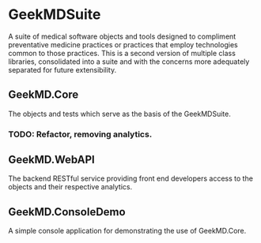 # GeekMDSuite
A suite of medical software objects and tools designed to compliment preventative medicine practices or practices that employ technologies common to those practices. This is a second version of multiple class libraries, consolidated into a suite and with the concerns more adequately separated for future extensibility.

## GeekMD.Core
The objects and tests which serve as the basis of the GeekMDSuite.

### TODO: Refactor, removing analytics.

## GeekMD.WebAPI
The backend RESTful service providing front end developers access to the objects and their respective analytics.

## GeekMD.ConsoleDemo
A simple console application for demonstrating the use of GeekMD.Core.
